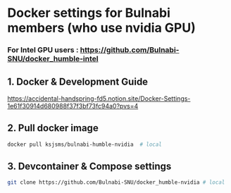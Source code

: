 # Docker settings for Bulnabi members (who use nvidia GPU)
### For Intel GPU users :  https://github.com/Bulnabi-SNU/docker_humble-intel


## 1. Docker & Development Guide
https://accidental-handspring-fd5.notion.site/Docker-Settings-1e61f30914d680988f37f3bf73fc94a0?pvs=4

## 2. Pull docker image

```bash
docker pull ksjsms/bulnabi-humble-nvidia  # local
```


## 3. Devcontainer & Compose settings
```bash
git clone https://github.com/Bulnabi-SNU/docker_humble-nvidia # local
